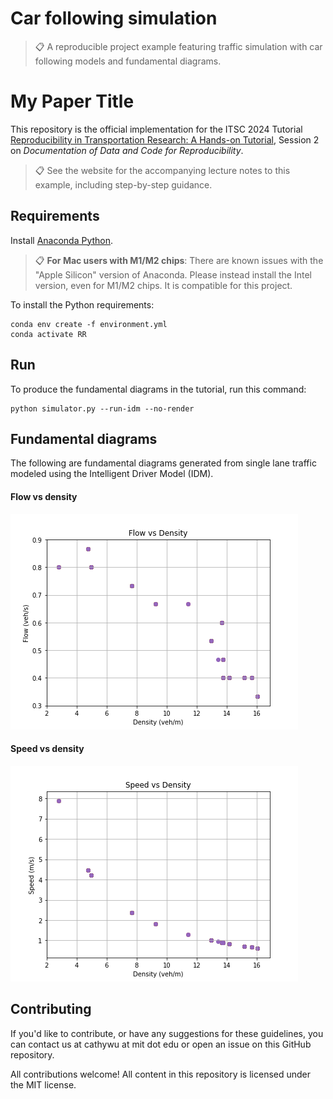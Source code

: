 # Car following simulation

>📋  A reproducible project example featuring traffic simulation with car following models and fundamental diagrams.

# My Paper Title

This repository is the official implementation for the ITSC 2024 Tutorial [Reproducibility in Transportation Research: A Hands-on Tutorial](https://rrintransportation.github.io/itsc24-rr-tutorial/), Session 2 on *Documentation of Data and Code for Reproducibility*.

>📋 See the website for the accompanying lecture notes to this example, including step-by-step guidance.

## Requirements

Install [Anaconda Python](https://www.anaconda.com/download).

>📋 **For Mac users with M1/M2 chips**: There are known issues with the "Apple Silicon" version of Anaconda. Please instead install the Intel version, even for M1/M2 chips. It is compatible for this project.

To install the Python requirements:

```setup
conda env create -f environment.yml
conda activate RR
```

## Run

To produce the fundamental diagrams in the tutorial, run this command:

```
python simulator.py --run-idm --no-render
```

## Fundamental diagrams

The following are fundamental diagrams generated from single lane traffic modeled using the Intelligent Driver Model (IDM).

#### Flow vs density
![Flow vs Density](figure_fvd.png)

#### Speed vs density
![Speed vs Density](figure_svd.png)


## Contributing

If you'd like to contribute, or have any suggestions for these guidelines, you can contact us at cathywu at mit dot edu or open an issue on this GitHub repository.

All contributions welcome! All content in this repository is licensed under the MIT license.
